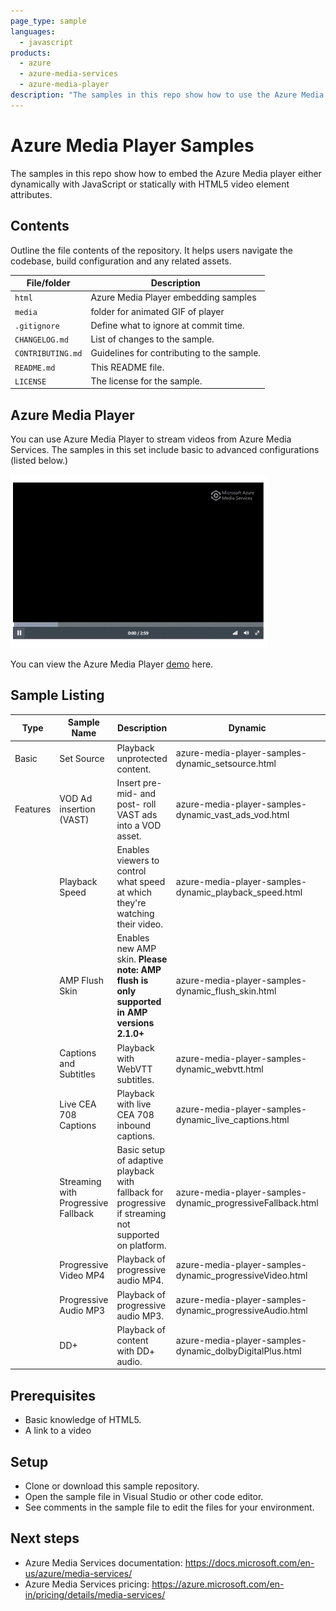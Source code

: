 ```yaml
---
page_type: sample
languages:
  - javascript
products:
  - azure
  - azure-media-services
  - azure-media-player
description: "The samples in this repo show how to use the Azure Media Player in multiple scenarios."  
---
```

 
# Azure Media Player Samples

The samples in this repo show how to embed the Azure Media player either dynamically with JavaScript or statically with HTML5 video element attributes.

## Contents

Outline the file contents of the repository. It helps users navigate the codebase, build configuration and any related assets.

| File/folder       | Description                                |
|-------------------|--------------------------------------------|
| `html`            | Azure Media Player embedding samples       |
| `media`           | folder for animated GIF of player          |
| `.gitignore`      | Define what to ignore at commit time.      |
| `CHANGELOG.md`    | List of changes to the sample.             |
| `CONTRIBUTING.md` | Guidelines for contributing to the sample. |
| `README.md`       | This README file.                          |
| `LICENSE`         | The license for the sample.                |

## Azure Media Player

You can use Azure Media Player to stream videos from Azure Media Services. The samples in this set include basic to advanced configurations (listed below.)

![azure media player screen capture](media/azure-media-player.gif)

You can view the Azure Media Player [demo](https://ampdemo.azureedge.net/azuremediaplayer.html) here.

## Sample Listing

| Type | Sample Name | Description | Dynamic | Static |
|-------------|-------------|-------------|-------------|-------------|
| Basic | Set Source | Playback unprotected content. | azure-media-player-samples-dynamic_setsource.html | azure-media-player-samples-videotag_setsource.html |
| Features | VOD Ad insertion (VAST) | Insert pre- mid- and post- roll VAST ads into a VOD asset. | azure-media-player-samples-dynamic_vast_ads_vod.html | N/A |
| | Playback Speed | Enables viewers to control what speed at which they're watching their video. | azure-media-player-samples-dynamic_playback_speed.html | N/A |
| | AMP Flush Skin | Enables new AMP skin. **Please note: AMP flush is only supported in AMP versions 2.1.0+** | azure-media-player-samples-dynamic_flush_skin.html| azure-media-player-samples-videotag_flush_skin.html | 
| | Captions and Subtitles|  Playback with WebVTT subtitles.| azure-media-player-samples-dynamic_webvtt.html | azure-media-player-samples-videotag_webvtt.html |
| | Live CEA 708 Captions | Playback with live CEA 708 inbound captions.| azure-media-player-samples-dynamic_live_captions.html| N/A |
| | Streaming with Progressive Fallback |  Basic setup of adaptive playback with fallback for progressive if streaming not supported on platform. | azure-media-player-samples-dynamic_progressiveFallback.html | azure-media-player-samples-videotag_progressiveFallback.html |
| | Progressive Video MP4 | Playback of progressive audio MP4. | azure-media-player-samples-dynamic_progressiveVideo.html | azure-media-player-samples-videotag_progressiveVideo.html |
| | Progressive Audio MP3 | Playback of progressive audio MP3. | azure-media-player-samples-dynamic_progressiveAudio.html | azure-media-player-samples-videotag_progressiveAudio.html |
| | DD+ | Playback of content with DD+ audio. | azure-media-player-samples-dynamic_dolbyDigitalPlus.html | N/A |

## Prerequisites

- Basic knowledge of HTML5.
- A link to a video

## Setup

- Clone or download this sample repository.
- Open the sample file in Visual Studio or other code editor.
- See comments in the sample file to edit the files for your environment.

## Next steps

- Azure Media Services documentation: https://docs.microsoft.com/en-us/azure/media-services/
- Azure Media Services pricing: https://azure.microsoft.com/en-in/pricing/details/media-services/